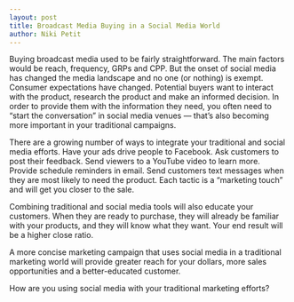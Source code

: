 ```yaml
---
layout: post
title: Broadcast Media Buying in a Social Media World
author: Niki Petit
---
```


Buying broadcast media used to be fairly straightforward. The main factors would be reach, frequency, GRPs and CPP. But the onset of social media has changed the media landscape and no one (or nothing) is exempt. Consumer expectations have changed. Potential buyers want to interact with the product, research the product and make an informed decision. In order to provide them with the information they need, you often need to “start the conversation” in social media venues — that’s also becoming more important in your traditional campaigns.

There are a growing number of ways to integrate your traditional and social media efforts. Have your ads drive people to Facebook. Ask customers to post their feedback. Send viewers to a YouTube video to learn more. Provide schedule reminders in email. Send customers text messages when they are most likely to need the product. Each tactic is a “marketing touch” and will get you closer to the sale.

Combining traditional and social media tools will also educate your customers. When they are ready to purchase, they will already be familiar with your products, and they will know what they want. Your end result will be a higher close ratio.

A more concise marketing campaign that uses social media in a traditional marketing world will provide greater reach for your dollars, more sales opportunities and a better-educated customer.

How are you using social media with your traditional marketing efforts?
